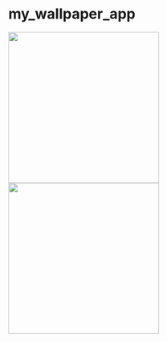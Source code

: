 # my_wallpaper_app


<img src = "https://github.com/IamNikunjParmar/WallGallery-4k-wallpaper-Apps/assets/121547318/3406c0ef-3df9-4f9e-960e-3da55cecfef0" width = "300">

<img src = "" width = "300">

